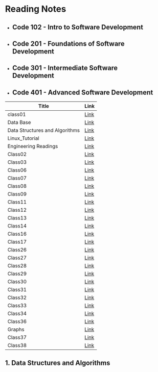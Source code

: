 # Reading Notes

+ ##  Code 102 - Intro to Software Development

+ ## Code 201 - Foundations of Software Development

+ ## Code 301 - Intermediate Software Development

+ ## Code 401 - Advanced Software Development
| Title      | Link |
| -----------| ----------- |
| class01      | [Link](Class01.md)       |
| Data Base   | [Link](databases.md)      |
| Data Structures and Algorithms | [Link](DataStructuresandAlgorithms.md)      |
| Linux_Tutorial   | [Link](LinuxTutorial.md)      |
|Engineering Readings   | [Link](EngineeringReadings.md)      |
|Class02 | [Link](Class02.md)      |
|Class03 | [Link](Class03.md)      |
|Class06 | [Link](Class06.md)      |
|Class07 | [Link](Class07.md)      |
|Class08 | [Link](Class08.md)      |
|Class09 | [Link](Class09.md)      |
|Class11| [Link](Class11.md)      |
|Class12| [Link](Class12.md)      |
|Class13| [Link](Class13.md)      |
|Class14| [Link](Class14.md)      |
|Class16| [Link](Class16.md)      |
|Class17| [Link](Class17.md)      |
|Class26| [Link](Class26.md)      |
|Class27| [Link](Class27.md)      |
|Class28| [Link](Class28.md)      |
|Class29| [Link](Class29.md)      |
|Class30| [Link](Class30.md)      |
|Class31| [Link](Class31.md)      |
|Class32| [Link](Class32.md)      |
|Class33| [Link](Class33.md)      |
|Class34| [Link](Class34.md)      |
|Class36| [Link](Class36.md)      |
|Graphs| [Link](Graphs.md)      |
|Class37| [Link](Class37.md)      |
|Class38| [Link](Class38.md)      |



























## 1. Data Structures and Algorithms
